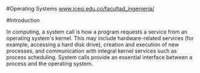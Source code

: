 #Operating Systems www.icesi.edu.co/facultad_ingenieria/

#Introduction

In computing, a system call is how a program requests a service from an operating system's kernel. This may include hardware-related services (for example, accessing a hard disk drive), creation and execution of new processes, and communication with integral kernel services such as process scheduling. System calls provide an essential interface between a process and the operating system.


